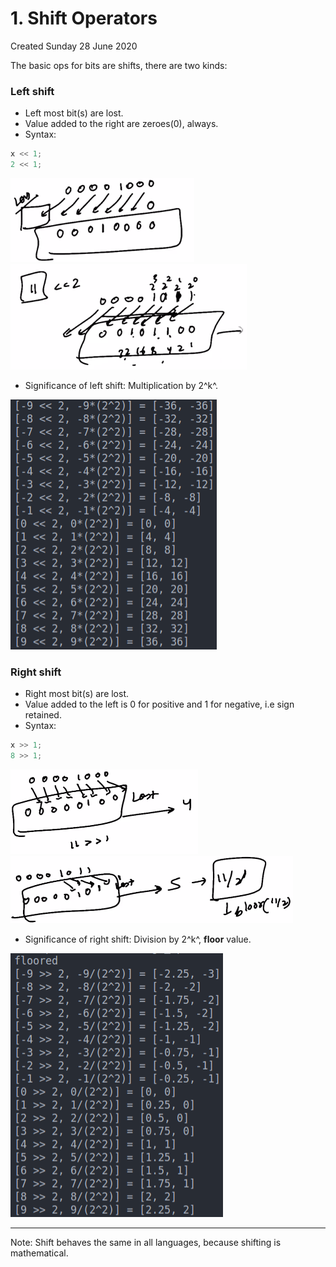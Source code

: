# 1. Shift Operators
Created Sunday 28 June 2020

The basic ops for bits are shifts, there are two kinds:

### Left shift

* Left most bit(s) are lost.
* Value added to the right are zeroes(0), always.
* Syntax:
```c++
x << 1;
2 << 1;
```
![](./1._Shift_Operators/pasted_image001.png)![](./1._Shift_Operators/pasted_image002.png)

* Significance of left shift: Multiplication by 2^k^.

![](./1._Shift_Operators/pasted_image005.png)

### Right shift

* Right most bit(s) are lost.
* Value added to the left is 0 for positive and 1 for negative, i.e sign retained.
* Syntax:
```c++
x >> 1;
8 >> 1;
```
![](./1._Shift_Operators/pasted_image003.png) ![](./1._Shift_Operators/pasted_image004.png)

* Significance of right shift: Division by 2^k^, **floor** value.

![](./1._Shift_Operators/pasted_image006.png)

*****

Note: Shift behaves the same in all languages, because shifting is mathematical.

